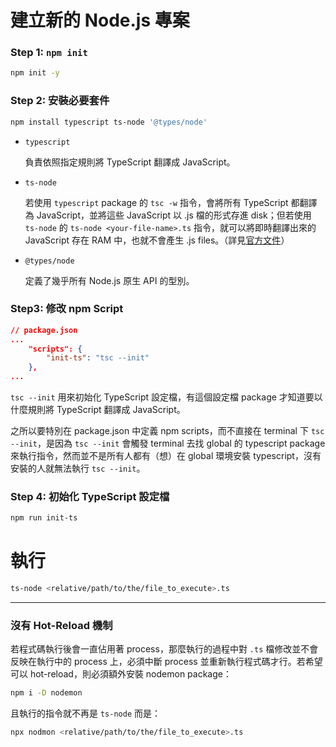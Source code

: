 # 建立新的 Node.js 專案

### Step 1: `npm init`

```bash
npm init -y
```

### Step 2: 安裝必要套件

```bash
npm install typescript ts-node '@types/node'
```

- `typescript`

    負責依照指定規則將 TypeScript 翻譯成 JavaScript。

- `ts-node`

    若使用 `typescript` package 的 `tsc -w` 指令，會將所有 TypeScript 都翻譯為 JavaScript，並將這些 JavaScript 以 .js 檔的形式存進 disk；但若使用 `ts-node` 的 `ts-node <your-file-name>.ts` 指令，就可以將即時翻譯出來的 JavaScript 存在 RAM 中，也就不會產生 .js files。（詳見[官方文件](https://www.npmjs.com/package/ts-node)）

- `@types/node`

    定義了幾乎所有 Node.js 原生 API 的型別。

### Step3: 修改 npm Script

```json
// package.json
...
    "scripts": {
        "init-ts": "tsc --init"
    },
...
```

`tsc --init` 用來初始化 TypeScript 設定檔，有這個設定檔 package 才知道要以什麼規則將 TypeScript 翻譯成 JavaScript。

之所以要特別在 package.json 中定義 npm scripts，而不直接在 terminal 下 `tsc --init`，是因為 `tsc --init` 會觸發 terminal 去找 global 的 typescript package 來執行指令，然而並不是所有人都有（想）在 global 環境安裝 typescript，沒有安裝的人就無法執行 `tsc --init`。

### Step 4: 初始化 TypeScript 設定檔

```bash
npm run init-ts
```

# 執行

```sh
ts-node <relative/path/to/the/file_to_execute>.ts
```

---

### 沒有 Hot-Reload 機制

若程式碼執行後會一直佔用著 process，那麼執行的過程中對 `.ts` 檔修改並不會反映在執行中的 process 上，必須中斷 process 並重新執行程式碼才行。若希望可以 hot-reload，則必須額外安裝 nodemon package：

```sh
npm i -D nodemon
```

且執行的指令就不再是 `ts-node` 而是：

```sh
npx nodmon <relative/path/to/the/file_to_execute>.ts
```
